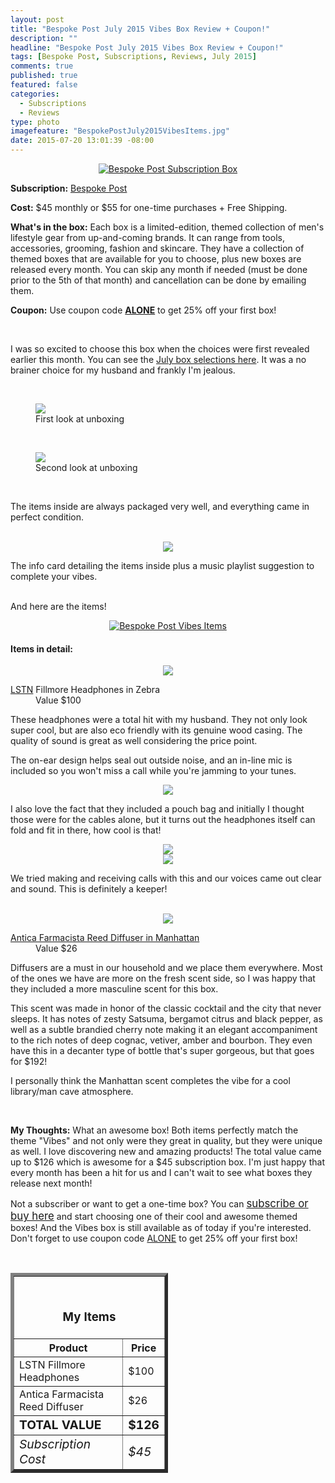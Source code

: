 ```yaml
---
layout: post
title: "Bespoke Post July 2015 Vibes Box Review + Coupon!"
description: ""
headline: "Bespoke Post July 2015 Vibes Box Review + Coupon!"
tags: [Bespoke Post, Subscriptions, Reviews, July 2015]
comments: true
published: true
featured: false
categories: 
  - Subscriptions
  - Reviews
type: photo
imagefeature: "BespokePostJuly2015VibesItems.jpg"
date: 2015-07-20 13:01:39 -08:00
---
```


<center><a href="http://bespoke.evyy.net/c/164125/70438/1804" target="_blank">
<img src="/images/BespokePostJuly2015VibesBox.jpg" border="0" style="border:none;max-width:100%;" alt="Bespoke Post Subscription Box" />
</a></center>
<p><b>Subscription:</b> <a href="http://bespoke.evyy.net/c/164125/70438/1804" target="_blank">Bespoke Post</a></p>
<p><b>Cost:</b> $45 monthly or $55 for one-time purchases + Free Shipping.</p>
<p><b>What's in the box:</b> Each box is a limited-edition, themed collection of men's lifestyle gear from up-and-coming brands. It can range from tools, accessories, grooming, fashion and skincare. They have a collection of themed boxes that are available for you to choose, plus new boxes are released every month. You can skip any month if needed (must be done prior to the 5th of that month) and cancellation can be done by emailing them.</p>
<p><b>Coupon:</b> Use coupon code <a href="http://bespoke.evyy.net/c/164125/70438/1804" target="_blank"><b>ALONE</b></a> to get 25% off your first box!</p>
<br>

<p>I was so excited to choose this box when the choices were first revealed earlier this month. You can see the <a href="http://whatsupmailbox.com/subscriptions/Bespoke-Post-Subscription-Box-July-Selections-Coupon/" target="_blank">July box selections here</a>. It was a no brainer choice for my husband and frankly I'm jealous.</p>
<br>

<figure>
      <img src='/images/BespokePostJuly2015VibesOpenBox2.jpg'>
      <figcaption>First look at unboxing</figcaption>
</figure>

<br>

<figure>
      <img src='/images/BespokePostJuly2015VibesOpenBox.jpg'>
      <figcaption>Second look at unboxing</figcaption>
</figure>

<br>

<p>The items inside are always packaged very well, and everything came in perfect condition.</p>
<br>

<center><img src='/images/BespokePostJuly2015VibesInfo.jpg'></center>
<p>The info card detailing the items inside plus a music playlist suggestion to complete your vibes.</p>
<br>

<DT>And here are the items!</DT>
<p><center><a href="http://bespoke.evyy.net/c/164125/70438/1804" target="_blank">
<img src="/images/BespokePostJuly2015VibesItems.jpg" border="0" style="border:none;max-width:100%;" alt="Bespoke Post Vibes Items" />
</a></center></p>

<p><H4>Items in detail:</H4></p>

<center><img src='/images/BespokePostJuly2015VibesHeadphones.jpg'></center>

<DL>
<DT><a href="http://lstnsound.co" target="_blank">LSTN</a> Fillmore Headphones in Zebra</DT>
<DD>Value $100</DD>
</DL>

<p>These headphones were a total hit with my husband. They not only look super cool, but are also eco friendly with its genuine wood casing. The quality of sound is great as well considering the price point.</p>
<p>The on-ear design helps seal out outside noise, and an in-line mic is included so you won't miss a call while you're jamming to your tunes.</p>

<center><img src='/images/BespokePostJuly2015VibesHeadphones4.jpg'></center>
<p>I also love the fact that they included a pouch bag and initially I thought those were for the cables alone, but it turns out the headphones itself can fold and fit in there, how cool is that!</p>

<center><img src='/images/BespokePostJuly2015VibesHeadphones2.jpg'></center>
<center><img src='/images/BespokePostJuly2015VibesHeadphones3.jpg'></center>

<p>We tried making and receiving calls with this and our voices came out clear and sound. This is definitely a keeper!</p>
<br>

<center><img src='/images/BespokePostJuly2015VibesDiffuser.jpg'></center>

<DL>
<DT><a href="http://www.anticafarmacista.com/diffuser-manhattan" target="_blank">Antica Farmacista Reed Diffuser in Manhattan</a></DT>
<DD>Value $26</DD>
</DL>

<p>Diffusers are a must in our household and we place them everywhere. Most of the ones we have are more on the fresh scent side, so I was happy that they included a more masculine scent for this box.</p>
<p>This scent was made in honor of the classic cocktail and the city that never sleeps. It has notes of zesty Satsuma, bergamot citrus and black pepper, as well as a subtle brandied cherry note making it an elegant accompaniment to the rich notes of deep cognac, vetiver, amber and bourbon. They even have this in a decanter type of bottle that's super gorgeous, but that goes for $192!</p>
<p>I personally think the Manhattan scent completes the vibe for a cool library/man cave atmosphere.</p>
<br>

<p><i class="icon-exclamation-sign"></i><b> My Thoughts:</b> What an awesome box! Both items perfectly match the theme "Vibes" and not only were they great in quality, but they were unique as well. I love discovering new and amazing products! The total value came up to $126 which is awesome for a $45 subscription box. I'm just happy that every month has been a hit for us and I can't wait to see what boxes they release next month!</p>

<p>Not a subscriber or want to get a one-time box? You can <a href="http://bespoke.evyy.net/c/164125/70438/1804" target="_blank"><big>subscribe or buy here</big></a> and start choosing one of their cool and awesome themed boxes! And the Vibes box is still available as of today if you're interested. Don't forget to use coupon code <a href="http://bespoke.evyy.net/c/164125/70438/1804" target="_blank">ALONE</a> to get 25% off your first box!</p>

<br>

<TABLE  BORDER="5" style="width:50%">
   <TR>
      <TH COLSPAN="2">
         <H3><BR><center>My Items</center></H3>
      </TH>
   </TR>
      <TH>Product</TH>
      <TH>Price</TH>
  <TR>
      <TD>LSTN Fillmore Headphones</TD>
      <TD>$100</TD>
   </TR>
   <TR>
      <TD>Antica Farmacista Reed Diffuser</TD>
      <TD>$26</TD>
   </TR>
   <TR>
      <TD><b><big>TOTAL VALUE</big></b></TD>
      <TD><b><big>$126</big></b></TD>
   </TR>
   <TR>
      <TD><i><big>Subscription Cost</big></i></TD>
      <TD><i><big>$45</big></i></TD>
   </TR>
</TABLE>
